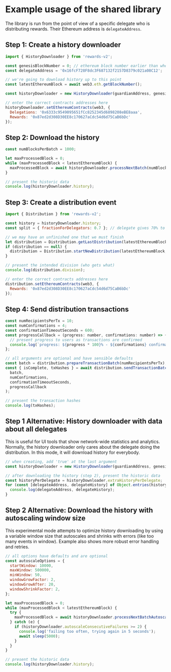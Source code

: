 # Example usage of the shared library

The library is run from the point of view of a specific delegate who is distributing rewards. Their Ethereum address is `delegateAddress`.

## Step 1: Create a history downloader

```js
import { HistoryDownloader } from 'rewards-v2';

const genesisBlockNumber = 0; // ethereum block number earlier than when Orbs PoS contracts deployed
const delegateAddress = '0x16fcF728F8dc3F687132f2157D8379c021a08C12';

// we're going to download history up to this point
const latestEthereumBlock = await web3.eth.getBlockNumber();

const historyDownloader = new HistoryDownloader(guardianAddress, genesisBlockNumber);

// enter the correct contracts addresses here
historyDownloader.setEthereumContracts(web3, {
  Delegations: '0x6333c9549095651fCc8252345d6898208eBE8aaa',
  Rewards: '0x87ed2d308D30EE8c170627aCdc54d6d75CaB6bDc'
});
```

## Step 2: Download the history

```js
const numBlocksPerBatch = 1000;

let maxProcessedBlock = 0;
while (maxProcessedBlock < latestEthereumBlock) {
  maxProcessedBlock = await historyDownloader.processNextBatch(numBlocksPerBatch, latestEthereumBlock);
}

// present the historic data
console.log(historyDownloader.history);
```

## Step 3: Create a distribution event

```js
import { Distribution } from 'rewards-v2';

const history = historyDownloader.history;
const split = { fractionForDelegators: 0.7 }; // delegate gives 70% to delegators

// we may have an unfinished one that we must finish
let distribution = Distribution.getLastDistribution(latestEthereumBlock, history);
if (distribution == null) {
  distribution = Distribution.startNewDistribution(latestEthereumBlock, split, history);
}

// present the intended division (who gets what)
console.log(distribution.division);

// enter the correct contracts addresses here
distribution.setEthereumContracts(web3, {
  Rewards: '0x87ed2d308D30EE8c170627aCdc54d6d75CaB6bDc'
});
```

## Step 4: Send distribution transactions

```js
const numRecipientsPerTx = 10;
const numConfirmations = 4;
const confirmationTimeoutSeconds = 600;
const progressCallback = (progress: number, confirmations: number) => {
  // present progress to users as transactions are confirmed
  console.log(`progress: ${progress * 100}% - ${confirmations} confirmations received`);
};

// all arguments are optional and have sensible defaults
const batch = distribution.prepareTransactionBatch(numRecipientsPerTx);
const { isComplete, txHashes } = await distribution.sendTransactionBatch(
  batch, 
  numConfirmations,
  confirmationTimeoutSeconds,
  progressCallback
);

// present the transaction hashes
console.log(txHashes);
```

## Step 1 Alternative: History downloader with data about all delegates

This is useful for UI tools that show network-wide statistics and analytics. Normally, the history downloader only cares about the delegate doing the distribution. In this mode, it will download history for everybody.

```js
// when creating, add 'true' at the last argument
const historyDownloader = new HistoryDownloader(guardianAddress, genesisBlockNumber, true);

// after downloading the history (step 2), present the historic data
const historyPerDelegate = historyDownloader.extraHistoryPerDelegate;
for (const [delegateAddress, delegateHistory] of Object.entries(historyPerDelegate)) {
  console.log(delegateAddress, delegateHistory);
}
```

## Step 2 Alternative: Download the history with autoscaling window size

This experimental mode attempts to optimize history downloading by using a variable window size that autoscales and shrinks with errors (like too many events in window). Example also shows more robust error handling and retries.

```js
// all options have defaults and are optional
const autoscaleOptions = {
  startWindow: 10000,
  maxWindow: 500000,
  minWindow: 50,
  windowGrowFactor: 2,
  windowGrowAfter: 20,
  windowShrinkFactor: 2,
};

let maxProcessedBlock = 0;
while (maxProcessedBlock < latestEthereumBlock) {
  try {
    maxProcessedBlock = await historyDownloader.processNextBatchAutoscale(latestEthereumBlock, autoscaleOptions);
  } catch (e) {
    if (historyDownloader.autoscaleConsecutiveFailures >= 2) {
      console.log('failing too often, trying again in 5 seconds');
      await sleep(5000);
    }
  }
}

// present the historic data
console.log(historyDownloader.history);
```
